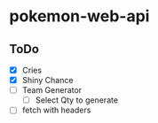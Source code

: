 # pokemon-web-api

<!-- What is this project -->

<!-- What does this project use -->

<!-- Screenshots and/or deployment URL -->

## ToDo

- [x] Cries
- [x] Shiny Chance
- [ ] Team Generator
    - [ ] Select Qty to generate

- [ ] fetch with headers